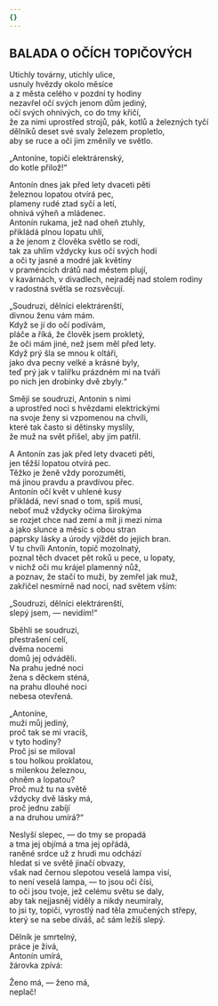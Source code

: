 ```yaml
---
{}
---
```


## BALADA O OČÍCH TOPIČOVÝCH  

Utichly továrny, utichly ulice,  
usnuly hvězdy okolo měsíce  
a z města celého v pozdní ty hodiny  
nezavřel očí svých jenom dům jediný,  
očí svých ohnivých, co do tmy křičí,  
že za nimi uprostřed strojů, pák, kotlů a železných tyčí  
dělníků deset své svaly železem propletlo,  
aby se ruce a oči jim změnily ve světlo.  

„Antoníne, topiči elektrárenský,  
do kotle přilož!“  

Antonín dnes jak před lety dvaceti pěti  
železnou lopatou otvírá pec,  
plameny rudé ztad syčí a letí,  
ohnivá výheň a mládenec.  
Antonín rukama, jež nad oheň ztuhly,  
přikládá plnou lopatu uhlí,  
a že jenom z člověka světlo se rodí,  
tak za uhlím vždycky kus očí svých hodí  
a oči ty jasné a modré jak květiny  
v praméncích drátů nad městem plují,  
v kavárnách, v divadlech, nejraděj nad stolem rodiny  
v radostná světla se rozsvěcují.  

„Soudruzi, dělníci elektrárenští,  
divnou ženu vám mám.  
Když se jí do očí podívám,  
pláče a říká, že člověk jsem prokletý,  
že oči mám jiné, než jsem měl před lety.  
Když prý šla se mnou k oltáři,  
jako dva pecny velké a krásné byly,  
teď prý jak v talířku prázdném mi na tváři  
po nich jen drobinky dvě zbyly.“  

Smějí se soudruzi, Antonín s nimi  
a uprostřed noci s hvězdami elektrickými  
na svoje ženy si vzpomenou na chvíli,  
které tak často si dětinsky myslily,  
že muž na svět přišel, aby jim patřil.  

A Antonín zas jak před lety dvaceti pěti,  
jen těžší lopatou otvírá pec.  
Těžko je ženě vždy porozuměti,  
má jinou pravdu a pravdivou přec.  
Antonín očí květ v uhlené kusy  
přikládá, neví snad o tom, spíš musí,  
neboť muž vždycky očima širokýma  
se rozjet chce nad zemí a mít ji mezi nima  
a jako slunce a měsíc s obou stran  
paprsky lásky a úrody vjíždět do jejích bran.  
V tu chvíli Antonín, topič mozolnatý,  
poznal těch dvacet pět roků u pece, u lopaty,  
v nichž oči mu krájel plamenný nůž,  
a poznav, že stačí to muži, by zemřel jak muž,  
zakřičel nesmírně nad nocí, nad světem vším:  

„Soudruzi, dělníci elektrárenští,  
slepý jsem, — nevidím!“  

Sběhli se soudruzi,  
přestrašení celí,  
dvěma nocemi  
domů jej odváděli.  
Na prahu jedné noci  
žena s děckem sténá,  
na prahu dlouhé noci  
nebesa otevřená.  

„Antoníne,  
muži můj jediný,  
proč tak se mi vracíš,  
v tyto hodiny?  
Proč jsi se miloval  
s tou holkou proklatou,  
s milenkou železnou,  
ohněm a lopatou?  
Proč muž tu na světě  
vždycky dvě lásky má,  
proč jednu zabíjí  
a na druhou umírá?“  

Neslyší slepec, — do tmy se propadá  
a tma jej objímá a tma jej opřádá,  
raněné srdce už z hrudi mu odchází  
hledat si ve světě jinačí obvazy,  
však nad černou slepotou veselá lampa visí,  
to není veselá lampa, — to jsou oči čísi,  
to oči jsou tvoje, jež celému světu se daly,  
aby tak nejjasněj viděly a nikdy neumíraly,  
to jsi ty, topiči, vyrostlý nad těla zmučených střepy,  
který se na sebe díváš, ač sám ležíš slepý.  

Dělník je smrtelný,  
práce je živá,  
Antonín umírá,  
žárovka zpívá:  

Ženo má, — ženo má,  
neplač!
